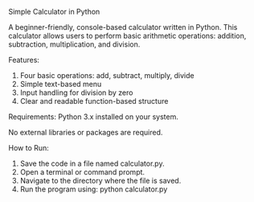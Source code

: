 Simple Calculator in Python

A beginner-friendly, console-based calculator written in Python. This calculator allows users to perform basic arithmetic operations: addition, subtraction, multiplication, and division.

Features:
1. Four basic operations: add, subtract, multiply, divide
2. Simple text-based menu
3. Input handling for division by zero
4. Clear and readable function-based structure

Requirements:
Python 3.x installed on your system.

No external libraries or packages are required.

How to Run:
1. Save the code in a file named calculator.py.
2. Open a terminal or command prompt.
3. Navigate to the directory where the file is saved.
4. Run the program using:
   python calculator.py
